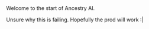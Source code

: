 ##

Welcome to the start of Ancestry AI.

Unsure why this is failing.
Hopefully the prod will work :|